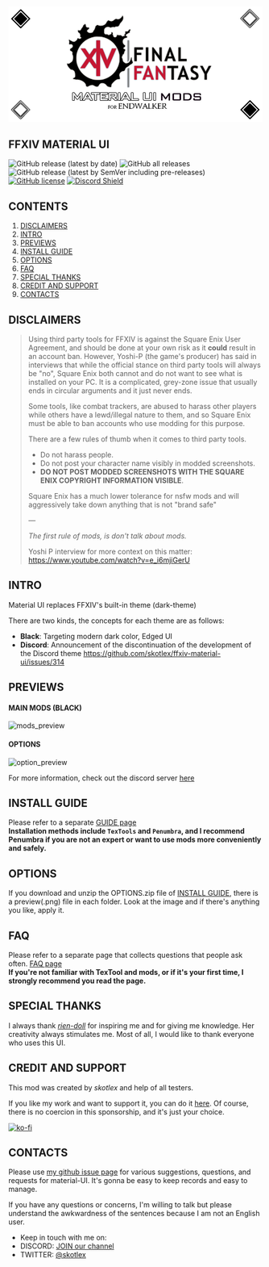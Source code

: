 ![logo](ModPacks/Resources/Preview/github_logo_new_ew.png)

## FFXIV MATERIAL UI
![GitHub release (latest by date)](https://img.shields.io/github/v/release/skotlex/ffxiv-material-ui) ![GitHub all releases](https://img.shields.io/github/downloads/skotlex/ffxiv-material-ui/total) ![GitHub release (latest by SemVer including pre-releases)](https://img.shields.io/github/downloads-pre/skotlex/ffxiv-material-ui/latest/total) [![GitHub license](https://img.shields.io/github/license/skotlex/ffxiv-material-ui)](https://github.com/skotlex/ffxiv-material-ui/blob/master/LICENSE) [![Discord Shield](https://discordapp.com/api/guilds/838030043518599228/widget.png?style=shield)](https://discord.gg/T5sWUpgNPD)

## CONTENTS
1. [DISCLAIMERS](#disclaimers)
2. [INTRO](#intro)
3. [PREVIEWS](#previews)
4. [INSTALL GUIDE](#install-guide)
6. [OPTIONS](#options)
7. [FAQ](#faq)
8. [SPECIAL THANKS](#special-thanks)
9. [CREDIT AND SUPPORT](#credit-and-support)
10. [CONTACTS](#contacts)

## DISCLAIMERS
>Using third party tools for FFXIV is against the Square Enix User Agreement, and should be done at your own risk as it __could__ result in an account ban. However, Yoshi-P (the game's producer) has said in interviews that while the official stance on third party tools will always be "no", Square Enix both cannot and do not want to see what is installed on your PC. It is a complicated, grey-zone issue that usually ends in circular arguments and it just never ends.
>
>Some tools, like combat trackers, are abused to harass other players while others have a lewd/illegal nature to them, and so Square Enix must be able to ban accounts who use modding for this purpose.
>
>There are a few rules of thumb when it comes to third party tools.
>* Do not harass people.
>* Do not post your character name visibly in modded screenshots.
>* __DO NOT POST MODDED SCREENSHOTS WITH THE SQUARE ENIX COPYRIGHT INFORMATION VISIBLE__.
>
>Square Enix has a much lower tolerance for nsfw mods and will aggressively take down anything that is not "brand safe"
>
>—
>
><i>The first rule of mods, is don't talk about mods.</i>
>
>Yoshi P interview for more context on this matter: https://www.youtube.com/watch?v=e_i6mjiGerU

## INTRO
Material UI replaces FFXIV's built-in theme (dark-theme)

There are two kinds, the concepts for each theme are as follows:

* **Black**: Targeting modern dark color, Edged UI
* **Discord**: Announcement of the discontinuation of the development of the Discord theme https://github.com/skotlex/ffxiv-material-ui/issues/314

## PREVIEWS
#### MAIN MODS (BLACK)
![mods_preview](https://github.com/skotlex/ffxiv-material-ui/blob/master/ModPacks/Resources/Preview/github_mods_preview.png)

#### OPTIONS
![option_preview](https://github.com/skotlex/ffxiv-material-ui/blob/master/ModPacks/Resources/Preview/github_option_preview.png)

For more information, check out the discord server [here](https://discord.gg/T5sWUpgNPD)

</details>


## INSTALL GUIDE
Please refer to a separate [GUIDE page](INSTALL-GUIDE.md)\
**Installation methods include `TexTools` and `Penumbra`, and I recommend Penumbra if you are not an expert or want to use mods more conveniently and safely.**

## OPTIONS
If you download and unzip the OPTIONS.zip file of [INSTALL GUIDE](INSTALL-GUIDE.md/#textools), there is a preview(.png) file in each folder. Look at the image and if there's anything you like, apply it.

## FAQ
Please refer to a separate page that collects questions that people ask often. [FAQ page](FAQ.md)\
**If you're not familiar with TexTool and mods, or if it's your first time, I strongly recommend you read the page.**

## SPECIAL THANKS
I always thank [*rien-doll*](https://github.com/rien-doll/minimal-ui) for inspiring me and for giving me knowledge. Her creativity always stimulates me. Most of all, I would like to thank everyone who uses this UI.

## CREDIT AND SUPPORT
This mod was created by *skotlex* and help of all testers.

If you like my work and want to support it, you can do it [here](https://ko-fi.com/skotlex). Of course, there is no coercion in this sponsorship, and it's just your choice.

[![ko-fi](https://www.ko-fi.com/img/githubbutton_sm.svg)](https://ko-fi.com/O4O8YTN7)

## CONTACTS

Please use [my github issue page](https://github.com/skotlex/ffxiv-material-ui/issues) for various suggestions, questions, and requests for material-UI. It's gonna be easy to keep records and easy to manage.

If you have any questions or concerns, I'm willing to talk but please understand the awkwardness of the sentences because I am not an English user.

* Keep in touch with me on:
 * DISCORD: [JOIN our channel](https://discord.gg/T5sWUpgNPD)
 * TWITTER: [@skotlex](https://twitter.com/skotlex)
